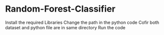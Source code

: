 # Random-Forest-Classifier
Install the required Libraries
Change the path in the python code
Cofir both dataset and python file are in same directory
Run the code
